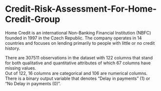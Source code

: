# Credit-Risk-Assessment-For-Home-Credit-Group


Home Credit is an international Non-Banking Financial Institution (NBFC) founded in 1997 in the Czech Republic. The company operates in 14 countries and focuses on lending primarily to people with little or no credit history. 


There are 307511 observations in the dataset with 122 columns that stand for both qualitative and quantitative attributes of which 67 columns have missing values.  
Out of 122, 16 columns are categorical and 106 are numerical columns. 
There is a binary output variable that denotes “Delay in payments” (1) or “No Delay in payments (0)”. 
